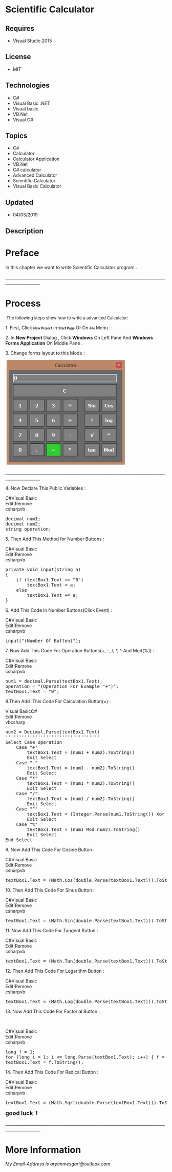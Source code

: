 # Scientific Calculator
## Requires
- Visual Studio 2015
## License
- MIT
## Technologies
- C#
- Visual Basic .NET
- Visual basic
- VB.Net
- Visual C#
## Topics
- C#
- Calculator
- Calculator Application
- VB.Net
- C# calculator
- Advanced Calculator
- Scientific Calculator
- Visual Basic Calculator
## Updated
- 04/03/2019
## Description

<h1><strong>Preface</strong></h1>
<p>In this chapter we want to write Scientific Calculator program .</p>
<p>_______________________________________________________________________________________________</p>
<h1><strong>Process</strong></h1>
<p><strong>&nbsp;</strong><span style="font-size:small">The following steps show how to write a advanced Calculator:</span></p>
<p>1. First, Click <strong><span style="font-size:x-small">New Project</span></strong> in
<span style="font-size:x-small"><strong>Start Page</strong></span> Or On <strong>
<span style="font-size:x-small">File </span></strong>Menu .</p>
<p>2. In <strong>New Project</strong> Dialog , Click <strong>Windows</strong> On Left Pane And
<strong>Windows Forms Application</strong> On Middle Pane .</p>
<p>3. Change forms layout to this Mode :</p>
<p>&nbsp;<img id="163864" src="163864-calc.jpg" alt="" width="369" height="325"></p>
<p>_______________________________________________________________________________________________</p>
<p>4. Now Declare This Public Variables :</p>
<div class="scriptcode">
<div class="pluginEditHolder" pluginCommand="mceScriptCode">
<div class="title"><span>C#</span><span>Visual Basic</span></div>
<div class="pluginLinkHolder"><span class="pluginEditHolderLink">Edit</span>|<span class="pluginRemoveHolderLink">Remove</span></div>
<span class="hidden">csharp</span><span class="hidden">vb</span>


<div class="preview">
<pre class="csharp"><span class="cs__keyword">decimal</span>&nbsp;num1;&nbsp;
<span class="cs__keyword">decimal</span>&nbsp;num2;&nbsp;
<span class="cs__keyword">string</span>&nbsp;operation;&nbsp;<br></pre>
</div>
</div>
</div>
<p>5. Then Add This Method for Number Buttons :</p>
<div class="scriptcode">
<div class="pluginEditHolder" pluginCommand="mceScriptCode">
<div class="title"><span>C#</span><span>Visual Basic</span></div>
<div class="pluginLinkHolder"><span class="pluginEditHolderLink">Edit</span>|<span class="pluginRemoveHolderLink">Remove</span></div>
<span class="hidden">csharp</span><span class="hidden">vb</span>


<div class="preview">
<pre class="csharp"><span class="cs__keyword">private</span>&nbsp;<span class="cs__keyword">void</span>&nbsp;input(<span class="cs__keyword">string</span>&nbsp;a)&nbsp;
{&nbsp;
&nbsp;&nbsp;&nbsp;&nbsp;<span class="cs__keyword">if</span>&nbsp;(textBox1.Text&nbsp;==&nbsp;<span class="cs__string">&quot;0&quot;</span>)&nbsp;
&nbsp;&nbsp;&nbsp;&nbsp;&nbsp;&nbsp;&nbsp;&nbsp;textBox1.Text&nbsp;=&nbsp;a;&nbsp;
&nbsp;&nbsp;&nbsp;&nbsp;<span class="cs__keyword">else</span>&nbsp;
&nbsp;&nbsp;&nbsp;&nbsp;&nbsp;&nbsp;&nbsp;&nbsp;textBox1.Text&nbsp;&#43;=&nbsp;a;&nbsp;
}</pre>
</div>
</div>
</div>
<p>6. Add This Code In Number Buttons(Click Event) :</p>
<div class="scriptcode">
<div class="pluginEditHolder" pluginCommand="mceScriptCode">
<div class="title"><span>C#</span><span>Visual Basic</span></div>
<div class="pluginLinkHolder"><span class="pluginEditHolderLink">Edit</span>|<span class="pluginRemoveHolderLink">Remove</span></div>
<span class="hidden">csharp</span><span class="hidden">vb</span>


<div class="preview">
<pre class="csharp">input(<span class="cs__string">&quot;(Number&nbsp;Of&nbsp;Button)&quot;</span>);<br></pre>
</div>
</div>
</div>
<p>7. Now Add This Code For Operation Buttons(&#43;, -, /, *, ^ And Mod(%)) :</p>
<div class="scriptcode">
<div class="pluginEditHolder" pluginCommand="mceScriptCode">
<div class="title"><span>C#</span><span>Visual Basic</span></div>
<div class="pluginLinkHolder"><span class="pluginEditHolderLink">Edit</span>|<span class="pluginRemoveHolderLink">Remove</span></div>
<span class="hidden">csharp</span><span class="hidden">vb</span>


<div class="preview">
<pre class="csharp">num1&nbsp;=&nbsp;<span class="cs__keyword">decimal</span>.Parse(textBox1.Text);&nbsp;
operation&nbsp;=&nbsp;<span class="cs__string">&quot;(Operation&nbsp;For&nbsp;Example&nbsp;&quot;</span>&#43;<span class="cs__string">&quot;)&quot;</span>;&nbsp;
textBox1.Text&nbsp;=&nbsp;<span class="cs__string">&quot;0&quot;</span>;<br></pre>
</div>
</div>
</div>
<p>8.Then Add&nbsp; This Code For Calculation Button(=) :</p>
<div class="scriptcode">
<div class="pluginEditHolder" pluginCommand="mceScriptCode">
<div class="title"><span>Visual Basic</span><span>C#</span></div>
<div class="pluginLinkHolder"><span class="pluginEditHolderLink">Edit</span>|<span class="pluginRemoveHolderLink">Remove</span></div>
<span class="hidden">vb</span><span class="hidden">csharp</span>


<div class="preview">
<pre class="vb">num2&nbsp;=&nbsp;<span class="visualBasic__keyword">Decimal</span>.Parse(textBox1.Text)&nbsp;
<span class="visualBasic__com">'''''''''''''''''''''''''''''''''''</span>&nbsp;
<span class="visualBasic__keyword">Select</span>&nbsp;<span class="visualBasic__keyword">Case</span>&nbsp;operation&nbsp;
&nbsp;&nbsp;&nbsp;&nbsp;<span class="visualBasic__keyword">Case</span>&nbsp;<span class="visualBasic__string">&quot;&#43;&quot;</span>&nbsp;
&nbsp;&nbsp;&nbsp;&nbsp;&nbsp;&nbsp;&nbsp;&nbsp;textBox1.Text&nbsp;=&nbsp;(num1&nbsp;&#43;&nbsp;num2).ToString()&nbsp;
&nbsp;&nbsp;&nbsp;&nbsp;&nbsp;&nbsp;&nbsp;&nbsp;<span class="visualBasic__keyword">Exit</span>&nbsp;<span class="visualBasic__keyword">Select</span>&nbsp;
&nbsp;&nbsp;&nbsp;&nbsp;<span class="visualBasic__keyword">Case</span>&nbsp;<span class="visualBasic__string">&quot;-&quot;</span>&nbsp;
&nbsp;&nbsp;&nbsp;&nbsp;&nbsp;&nbsp;&nbsp;&nbsp;textBox1.Text&nbsp;=&nbsp;(num1&nbsp;-&nbsp;num2).ToString()&nbsp;
&nbsp;&nbsp;&nbsp;&nbsp;&nbsp;&nbsp;&nbsp;&nbsp;<span class="visualBasic__keyword">Exit</span>&nbsp;<span class="visualBasic__keyword">Select</span>&nbsp;
&nbsp;&nbsp;&nbsp;&nbsp;<span class="visualBasic__keyword">Case</span>&nbsp;<span class="visualBasic__string">&quot;*&quot;</span>&nbsp;
&nbsp;&nbsp;&nbsp;&nbsp;&nbsp;&nbsp;&nbsp;&nbsp;textBox1.Text&nbsp;=&nbsp;(num1&nbsp;*&nbsp;num2).ToString()&nbsp;
&nbsp;&nbsp;&nbsp;&nbsp;&nbsp;&nbsp;&nbsp;&nbsp;<span class="visualBasic__keyword">Exit</span>&nbsp;<span class="visualBasic__keyword">Select</span>&nbsp;
&nbsp;&nbsp;&nbsp;&nbsp;<span class="visualBasic__keyword">Case</span>&nbsp;<span class="visualBasic__string">&quot;/&quot;</span>&nbsp;
&nbsp;&nbsp;&nbsp;&nbsp;&nbsp;&nbsp;&nbsp;&nbsp;textBox1.Text&nbsp;=&nbsp;(num1&nbsp;/&nbsp;num2).ToString()&nbsp;
&nbsp;&nbsp;&nbsp;&nbsp;&nbsp;&nbsp;&nbsp;&nbsp;<span class="visualBasic__keyword">Exit</span>&nbsp;<span class="visualBasic__keyword">Select</span>&nbsp;
&nbsp;&nbsp;&nbsp;&nbsp;<span class="visualBasic__keyword">Case</span>&nbsp;<span class="visualBasic__string">&quot;^&quot;</span>&nbsp;
&nbsp;&nbsp;&nbsp;&nbsp;&nbsp;&nbsp;&nbsp;&nbsp;textBox1.Text&nbsp;=&nbsp;(<span class="visualBasic__keyword">Integer</span>.Parse(num1.ToString())&nbsp;<span class="visualBasic__keyword">Xor</span>&nbsp;<span class="visualBasic__keyword">Integer</span>.Parse(num2.ToString())).ToString()&nbsp;
&nbsp;&nbsp;&nbsp;&nbsp;&nbsp;&nbsp;&nbsp;&nbsp;<span class="visualBasic__keyword">Exit</span>&nbsp;<span class="visualBasic__keyword">Select</span>&nbsp;
&nbsp;&nbsp;&nbsp;&nbsp;<span class="visualBasic__keyword">Case</span>&nbsp;<span class="visualBasic__string">&quot;%&quot;</span>&nbsp;
&nbsp;&nbsp;&nbsp;&nbsp;&nbsp;&nbsp;&nbsp;&nbsp;textBox1.Text&nbsp;=&nbsp;(num1&nbsp;<span class="visualBasic__keyword">Mod</span>&nbsp;num2).ToString()&nbsp;
&nbsp;&nbsp;&nbsp;&nbsp;&nbsp;&nbsp;&nbsp;&nbsp;<span class="visualBasic__keyword">Exit</span>&nbsp;<span class="visualBasic__keyword">Select</span>&nbsp;
<span class="visualBasic__keyword">End</span>&nbsp;<span class="visualBasic__keyword">Select</span></pre>
</div>
</div>
</div>
<p>9. Now Add This Code For Cosine Button :</p>
<div class="scriptcode">
<div class="pluginEditHolder" pluginCommand="mceScriptCode">
<div class="title"><span>C#</span><span>Visual Basic</span></div>
<div class="pluginLinkHolder"><span class="pluginEditHolderLink">Edit</span>|<span class="pluginRemoveHolderLink">Remove</span></div>
<span class="hidden">csharp</span><span class="hidden">vb</span>


<div class="preview">
<pre class="csharp">textBox1.Text&nbsp;=&nbsp;(Math.Cos(<span class="cs__keyword">double</span>.Parse(textBox1.Text))).ToString();<br></pre>
</div>
</div>
</div>
<p>10. Then Add This Code For Sinus Button :</p>
<div class="scriptcode">
<div class="pluginEditHolder" pluginCommand="mceScriptCode">
<div class="title"><span>C#</span><span>Visual Basic</span></div>
<div class="pluginLinkHolder"><span class="pluginEditHolderLink">Edit</span>|<span class="pluginRemoveHolderLink">Remove</span></div>
<span class="hidden">csharp</span><span class="hidden">vb</span>


<div class="preview">
<pre class="csharp">textBox1.Text&nbsp;=&nbsp;(Math.Sin(<span class="cs__keyword">double</span>.Parse(textBox1.Text))).ToString();<br></pre>
</div>
</div>
</div>
<p>11. Now Add This Code For Tangent Button :</p>
<div class="scriptcode">
<div class="pluginEditHolder" pluginCommand="mceScriptCode">
<div class="title"><span>C#</span><span>Visual Basic</span></div>
<div class="pluginLinkHolder"><span class="pluginEditHolderLink">Edit</span>|<span class="pluginRemoveHolderLink">Remove</span></div>
<span class="hidden">csharp</span><span class="hidden">vb</span>


<div class="preview">
<pre class="csharp">textBox1.Text&nbsp;=&nbsp;(Math.Tan(<span class="cs__keyword">double</span>.Parse(textBox1.Text))).ToString();<br></pre>
</div>
</div>
</div>
<p>12. Then Add This Code For Logarithm Button :</p>
<div class="scriptcode">
<div class="pluginEditHolder" pluginCommand="mceScriptCode">
<div class="title"><span>C#</span><span>Visual Basic</span></div>
<div class="pluginLinkHolder"><span class="pluginEditHolderLink">Edit</span>|<span class="pluginRemoveHolderLink">Remove</span></div>
<span class="hidden">csharp</span><span class="hidden">vb</span>


<div class="preview">
<pre class="csharp">textBox1.Text&nbsp;=&nbsp;(Math.Log(<span class="cs__keyword">double</span>.Parse(textBox1.Text))).ToString();<br></pre>
</div>
</div>
</div>
<p>13. Now Add This Code For Factorial Button :</p>
<p><strong>&nbsp;</strong></p>
<div class="scriptcode">
<div class="pluginEditHolder" pluginCommand="mceScriptCode">
<div class="title"><span>C#</span><span>Visual Basic</span></div>
<div class="pluginLinkHolder"><span class="pluginEditHolderLink">Edit</span>|<span class="pluginRemoveHolderLink">Remove</span></div>
<span class="hidden">csharp</span><span class="hidden">vb</span>


<div class="preview">
<pre class="csharp"><span class="cs__keyword">long</span>&nbsp;f&nbsp;=&nbsp;<span class="cs__number">1</span>;&nbsp;
<span class="cs__keyword">for</span>&nbsp;(<span class="cs__keyword">long</span>&nbsp;i&nbsp;=&nbsp;<span class="cs__number">1</span>;&nbsp;i&nbsp;&lt;=&nbsp;<span class="cs__keyword">long</span>.Parse(textBox1.Text);&nbsp;i&#43;&#43;)&nbsp;{&nbsp;f&nbsp;=&nbsp;f&nbsp;*&nbsp;i;&nbsp;}&nbsp;
textBox1.Text&nbsp;=&nbsp;f.ToString();</pre>
</div>
</div>
</div>
<p>14. Then Add This Code For Radical Button :</p>
<div class="scriptcode">
<div class="pluginEditHolder" pluginCommand="mceScriptCode">
<div class="title"><span>C#</span><span>Visual Basic</span></div>
<div class="pluginLinkHolder"><span class="pluginEditHolderLink">Edit</span>|<span class="pluginRemoveHolderLink">Remove</span></div>
<span class="hidden">csharp</span><span class="hidden">vb</span>


<div class="preview">
<pre class="csharp">textBox1.Text&nbsp;=&nbsp;(Math.Sqrt(<span class="cs__keyword">double</span>.Parse(textBox1.Text))).ToString();<br></pre>
</div>
</div>
</div>
<p><strong><span style="font-size:large">good luck &nbsp;!</span></strong></p>
<p>_______________________________________________________________________________________________</p>
<ul>
</ul>
<h1>More Information</h1>
<p><em>My Email-Address is aryanmesgari@outlook.com</em></p>
